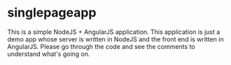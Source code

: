 # singlepageapp
This is a simple NodeJS + AngularJS application. This application is just a demo app whose server is written in NodeJS and the front end is written in AngularJS. Please go through the code and see the comments to understand what's going on.
